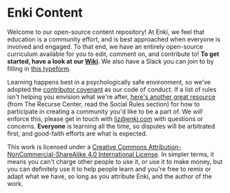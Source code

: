 # Enki Content

Welcome to our open-source content repository! At Enki, we feel that education is a community effort, and is best approached when everyone is involved and engaged. To that end, we have an entirely open-source curriculum available for you to edit, comment on, and contribute to! **To get started, have a look at our [Wiki](https://github.com/enkidevs/curriculum/wiki)**. We also have a Slack you can join to by filling in [this typeform](https://enkidevs.typeform.com/to/bWLaee).

Learning happens best in a psychologically safe environment, so we've adopted the [contributor covenant](https://www.contributor-covenant.org/) as our code of conduct. If a list of rules isn't helping you envision what we're after, [here's another great resource](https://www.recurse.com/manual#sec-environment) (from The Recurse Center, read the Social Rules section) for how to participate in creating a community you'd like to be a part of. We _will_ enforce this, please get in touch with liz@enki.com with questions or concerns. **Everyone** is learning all the time, so disputes will be arbitrated first, and good-faith efforts are what is expected.

This work is licensed under a <a rel="license" href="http://creativecommons.org/licenses/by-nc-sa/4.0/">Creative Commons Attribution-NonCommercial-ShareAlike 4.0 International License</a>. In simpler terms, it means you can't charge other people to use it, or use it to make money, but you can definitely use it to help people learn and you're free to remix or adapt what we have, so long as you attribute Enki, and the author of the work.
